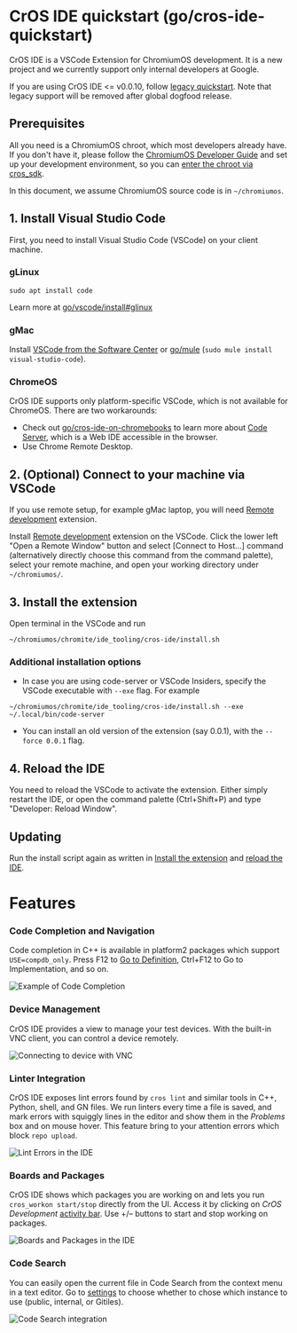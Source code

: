 # CrOS IDE quickstart (go/cros-ide-quickstart)

CrOS IDE is a VSCode Extension for ChromiumOS development. It is a new project
and we currently support only internal developers at Google.

If you are using CrOS IDE <= v0.0.10, follow [legacy quickstart]. Note that
legacy support will be removed after global dogfood release.

[legacy quickstart]: ./legacy-quickstart.md

## Prerequisites

All you need is a ChromiumOS chroot, which most developers already have.
If you don't have it, please follow the [ChromiumOS Developer Guide] and set up
your development environment, so you can [enter the chroot via cros_sdk].

In this document, we assume ChromiumOS source code is in `~/chromiumos`.

[chromiumos developer guide]: https://chromium.googlesource.com/chromiumos/docs/+/HEAD/developer_guide.md
[enter the chroot via cros_sdk]: https://chromium.googlesource.com/chromiumos/docs/+/HEAD/developer_guide.md#Enter-the-chroot

## 1. Install Visual Studio Code

First, you need to install Visual Studio Code (VSCode) on your client machine.

### gLinux

```
sudo apt install code
```

Learn more at [go/vscode/install#glinux]

[go/vscode/install#glinux]: http://go/vscode/install#glinux

### gMac

Install [VSCode from the Software Center] or [go/mule]
(`sudo mule install visual-studio-code`).

[vscode from the software center]: http://go/softwarecenter/list//appid%3AMAC_OS-visual-studio-code/MAC_OS
[go/mule]: http://go/mule

### ChromeOS

CrOS IDE supports only platform-specific VSCode, which is not available for
ChromeOS. There are two workarounds:

- Check out [go/cros-ide-on-chromebooks] to learn more about
  [Code Server], which is a Web IDE accessible in the browser.
- Use Chrome Remote Desktop.

[go/cros-ide-on-chromebooks]: http://go/cros-ide-on-chromebooks
[code server]: https://github.com/coder/code-server

## 2. (Optional) Connect to your machine via VSCode

If you use remote setup, for example gMac laptop, you will need [Remote development] extension.

Install [Remote development] extension on the VSCode.
Click the lower left "Open a Remote Window" button and select \[Connect to
Host...\] command (alternatively directly choose this command from the command
palette), select your remote machine, and open your working directory under `~/chromiumos/`.

[remote development]: https://marketplace.visualstudio.com/items?itemName=ms-vscode-remote.vscode-remote-extensionpack

## 3. Install the extension

Open terminal in the VSCode and run

```
~/chromiumos/chromite/ide_tooling/cros-ide/install.sh
```

### Additional installation options

- In case you are using code-server or VSCode Insiders, specify the VSCode executable with
  `--exe` flag. For example

```
~/chromiumos/chromite/ide_tooling/cros-ide/install.sh --exe ~/.local/bin/code-server
```

- You can install an old version of the extension (say 0.0.1), with the `--force 0.0.1` flag.

## 4. Reload the IDE

You need to reload the VSCode to activate the extension. Either simply restart
the IDE, or open the command palette (Ctrl+Shift+P) and type "Developer: Reload
Window".

## Updating

Run the install script again as written in [Install the
extension](#3_install-the-extension) and [reload the IDE](#4_reload-the-ide).

# Features

### Code Completion and Navigation

Code completion in C++ is available in platform2 packages which support
`USE=compdb_only`. Press F12 to [Go to Definition], Ctrl+F12 to
Go to Implementation, and so on.

![Example of Code Completion](https://storage.googleapis.com/chromeos-velocity/ide/img/code-completion.gif)

[go to definition]: https://code.visualstudio.com/docs/editor/editingevolved#_go-to-definition

### Device Management

CrOS IDE provides a view to manage your test devices. With the built-in VNC
client, you can control a device remotely.

![Connecting to device with VNC](https://storage.googleapis.com/chromeos-velocity/ide/img/vnc-viewer.gif)

### Linter Integration

CrOS IDE exposes lint errors found by `cros lint` and similar tools in C++,
Python, shell, and GN files. We run linters every time a file is saved,
and mark errors with squiggly lines in the editor and show them in
the _Problems_ box and on mouse hover. This feature bring to your attention
errors which block `repo upload`.

![Lint Errors in the IDE](https://storage.googleapis.com/chromeos-velocity/ide/img/lint-virtual.png)

### Boards and Packages

CrOS IDE shows which packages you are working on and lets you run
`cros_workon start/stop` directly from the UI. Access it by clicking on
_CrOS Development_ [activity bar]. Use +/– buttons to start and stop working
on packages.

![Boards and Packages in the IDE](https://storage.googleapis.com/chromeos-velocity/ide/img/boards-and-packages.gif)

[activity bar]: https://code.visualstudio.com/docs/getstarted/userinterface

### Code Search

You can easily open the current file in Code Search from the context menu in
a text editor. Go to [settings] to choose whether to chose which instance
to use (public, internal, or Gitiles).

![Code Search integration](https://storage.googleapis.com/chromeos-velocity/ide/img/code-search.gif)

[settings]: https://code.visualstudio.com/docs/getstarted/settings
